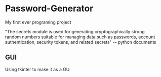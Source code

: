 # Password-Generator
 My first ever programing project

"The secrets module is used for generating cryptographically strong random numbers 
suitable for managing data such as passwords, account authentication, 
security tokens, and related secrets" -- python documents

## GUI

Using tkinter to make it as a GUI
